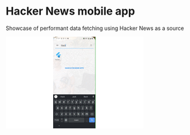 # Hacker News mobile app
Showcase of performant data fetching using Hacker News as a source

![Alt Text](https://github.com/edubskiy/hacker-news/blob/master/assets/hacker_news_app_demo.gif)
